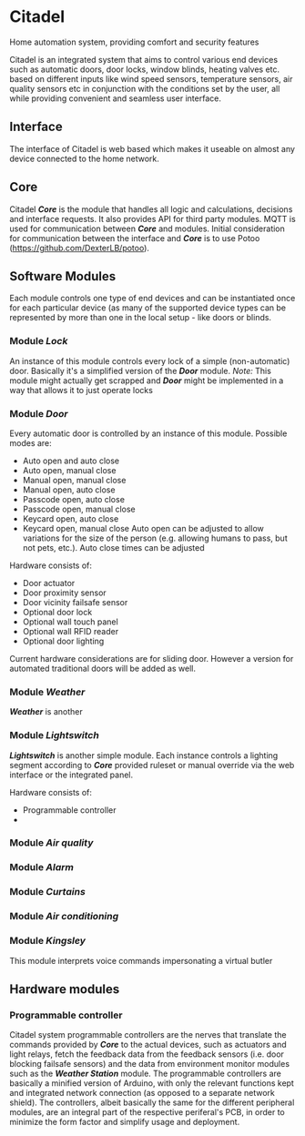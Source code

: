 # Citadel
Home automation system, providing comfort and security features

Citadel is an integrated system that aims to control various end devices such as automatic doors, door locks, window blinds, heating valves etc. based on different inputs like wind speed sensors, temperature sensors, air quality sensors etc in conjunction with the conditions set by the user, all while providing convenient and seamless user interface.

## Interface
The interface of Citadel is web based which makes it useable on almost any device connected to the home network. 

## Core
Citadel ___Core___ is the module that handles all logic and calculations, decisions and interface requests. It also provides API for third party modules. MQTT is used for communication between ___Core___ and modules. Initial consideration for communication between the interface and ___Core___ is to use Potoo (https://github.com/DexterLB/potoo).

## Software Modules
Each module controls one type of end devices and can be instantiated once for each particular device (as many of the supported device types can be represented by more than one in the local setup - like doors or blinds.

### Module _Lock_
An instance of this module controls every lock of a simple (non-automatic) door. Basically it's a simplified version of the ___Door___ module.
_Note:_ This module might actually get scrapped and ___Door___ might be implemented in a way that allows it to just operate locks

### Module _Door_
Every automatic door is controlled by an instance of this module. Possible modes are:
* Auto open and auto close
* Auto open, manual close
* Manual open, manual close
* Manual open, auto close
* Passcode open, auto close
* Passcode open, manual close
* Keycard open, auto close
* Keycard open, manual close
Auto open can be adjusted to allow variations for the size of the person (e.g. allowing humans to pass, but not pets, etc.).
Auto close times can be adjusted

Hardware consists of:
* Door actuator
* Door proximity sensor
* Door vicinity failsafe sensor
* Optional door lock
* Optional wall touch panel
* Optional wall RFID reader
* Optional door lighting

Current hardware considerations are for sliding door. However a version for automated traditional doors will be added as well.

### Module _Weather_
___Weather___ is another 

### Module _Lightswitch_
___Lightswitch___ is another simple module. Each instance controls a lighting segment according to ___Core___ provided ruleset or manual override via the web interface or the integrated panel.

Hardware consists of:
* Programmable controller
* 

### Module _Air quality_

### Module _Alarm_

### Module _Curtains_

### Module _Air conditioning_

### Module _Kingsley_

This module interprets voice commands impersonating a virtual butler


## Hardware modules

### Programmable controller
Citadel system programmable controllers are the nerves that translate the commands provided by ___Core___ to the actual devices, such as actuators and light relays, fetch the feedback data from the feedback sensors (i.e. door blocking failsafe sensors) and the data from environment monitor modules such as the ___Weather Station___ module. The programmable controllers are basically a minified version of Arduino, with only the relevant functions kept and integrated network connection (as opposed to a separate network shield). The controllers, albeit basically the same for the different peripheral modules, are an integral part of the respective periferal's PCB, in order to minimize the form factor and simplify usage and deployment.


